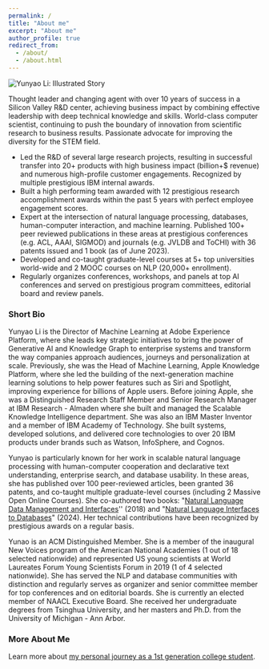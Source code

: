 ```yaml
---
permalink: /
title: "About me"
excerpt: "About me"
author_profile: true
redirect_from: 
  - /about/
  - /about.html
---
```


![Yunyao Li: Illustrated Story](https://yunyaoli.github.io/images/YunyaoLi.IllustratedStories.jpg "illustrated story")

Thought leader and changing agent with over 10 years of success in a Silicon Valley R&D center, achieving business impact by combining effective leadership with deep technical knowledge and skills. World-class computer scientist, continuing to push the boundary of innovation from scientific research to business results. Passionate advocate for improving the diversity for the STEM field.

- Led the R&D of several large research projects, resulting in successful transfer into 20+ products with high business impact (billion+\$ revenue) and numerous high-profile customer engagements. Recognized by multiple prestigious IBM internal awards. 
- Built a high performing team awarded with 12 prestigious research accomplishment awards within the past 5 years with perfect employee engagement scores. 
- Expert at the intersection of natural language processing, databases, human-computer interaction, and machine learning. Published 100+ peer reviewed publications in these areas at prestigious conferences (e.g. ACL, AAAI, SIGMOD) and journals (e.g. JVLDB and ToCHI) with 36 patents issued and 1 book (as of June 2023). 
- Developed and co-taught graduate-level courses at 5+ top universities world-wide and 2 MOOC courses on NLP (20,000+ enrollment). 
- Regularly organizes conferences, workshops, and panels at top AI conferences and served on prestigious program committees, editorial board and review panels.


### Short Bio

Yunyao Li is the Director of Machine Learning at Adobe Experience Platform, where she leads key strategic initiatives to bring the power of Generative AI and Knowledge Graph to enterprise systems and transform the way companies approach audiences, journeys and personalization at scale. Previously, she was the Head of Machine Learning, Apple Knowledge Platform, where she led the building of the next-generation machine learning solutions to help power features such as Siri and Spotlight, improving experience for billions of Apple users. Before joining Apple, she was a Distinguished Research Staff Member and Senior Research Manager at IBM Research - Almaden where she built and managed the Scalable Knowledge Intelligence department. She was also an IBM Master Inventor and a member of IBM Academy of Technology. She built systems, developed solutions, and delivered core technologies to over 20 IBM products under brands such as Watson, InfoSphere, and Cognos. 

Yunyao is particularly known for her work in scalable natural language processing with human-computer cooperation and declarative text understanding, enterprise search, and database usability. In these areas, she has published over 100 peer-reviewed articles, been granted 36 patents, and co-taught multiple graduate-level courses (including 2 Massive Open Online Courses).  She co-authored two books: "[Natural Language Data Management and Interfaces](https://link.springer.com/book/10.1007/978-3-031-01862-6)'' (2018) and "[Natural Language Interfaces to Databases](https://link.springer.com/book/10.1007/978-3-031-45043-3)" (2024). Her technical contributions have been recognized by prestigious awards on a regular basis. 

Yunao is an ACM Distinguished Member. She is a member of the inaugural New Voices program of the American National Academies (1 out of 18 selected nationwide) and represented US young scientists at World Laureates Forum Young Scientists Forum in 2019 (1 of 4 selected nationwide). She has served the NLP and database communities with distinction and regularly serves as organizer and senior committee member for top conferences and on editorial boards. She is currently an elected member of NAACL Executive Board. She received her undergraduate degrees from Tsinghua University, and her masters and Ph.D. from the University of Michigan - Ann Arbor.  

### More About Me

Learn more about [my personal journey as a 1st generation college student](https://techmonitor.ai/techonology/ai-and-automation/small-town-china-silicon-valley-giant-amazing-story-one-ibm-researcher).   


<!--
Yunyao Li is the Head of Machine Learning, Apple Knowledge Platform. She is an ACM Distinguished Member. Until recently, she was a Senior Research Manager and Distinguished Research Staff Member with IBM Almaden Research Center, where she managed the Scalable Knowledge Intelligence department.   She was a member of the inaugural New Voices program at the National Academies. She was also a Master Inventor, a member of the IBM Academy of Technology. 

Her expertise is in the interdisciplinary areas of natural language processing, databases, human-computer interaction, and information retrieval. She has published over 50 peer-reviewed, referred articles, and filed over 30 patents in these areas. She has also co-authored a book Natural Language Data Management and Interfaces.
Yunyao is particularly interested in designing, developing, and analyzing large scale systems that are usable by a wide spectrum of users. Towards this direction, her current focus is knowledge platform. She is a founding member of SystemT, a state-of-the-art information extraction engine currently powering multiple IBM products, and Gumshoe, a novel enterprise search engine that has been powering IBM intranet and ibm.com search since 2010. Her contributions in these projects have recognized by multiple prestigious IBM internal awards. 

Yunyao is also deeply passionate about improving the diversity for the STEM field. She has been actively mentoring women and under-represented minorities through programs such as Leading to Africa. She led the Almaden Women's Interest Network Group (AWING). She also regularly organized technical talks and activities for Women's Network of Northern California in IBM. She served on the MentorNet Mentor-Protégé Council from 2013-2017 and the BSCS External Advisory Board of San Jose State University from 2017 to 2019.

Yunyao obtained her Ph.D degree in Computer Science & Engineering and dual-degrees of M.S.E in Computer Science & Engineering and M.S in Information from the University of Michigan. She went to college at Tsinghua University, Beijing, China, and graduated with dual-degrees of B.E in Automation and B.S in Economics.

Follow her on Twitter @yunyao_li and connect with her on LinkedIn 
-->
